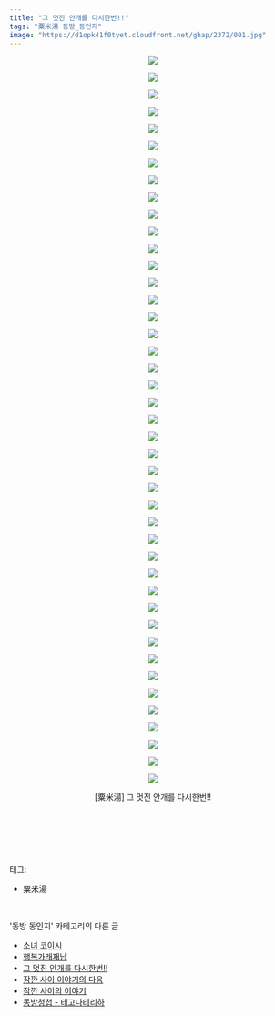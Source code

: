 ```yaml
---
title: "그 멋진 안개를 다시한번!!"
tags: "粟米湯 동방_동인지"
image: "https://d1opk41f0tyet.cloudfront.net/ghap/2372/001.jpg"
---
```

<div class="article">
<p style="text-align: center; clear: none; float: none;"><img src="{{ site.imgserver10 }}/ghap/2372/001.jpg"/></p>
<p style="text-align: center; clear: none; float: none;"><img src="{{ site.imgserver10 }}/ghap/2372/002.jpg"/></p>
<p style="text-align: center; clear: none; float: none;"><img src="{{ site.imgserver10 }}/ghap/2372/003.jpg"/></p>
<p style="text-align: center; clear: none; float: none;"><img src="{{ site.imgserver10 }}/ghap/2372/004.jpg"/></p>
<p style="text-align: center; clear: none; float: none;"><img src="{{ site.imgserver10 }}/ghap/2372/005.jpg"/></p>
<p style="text-align: center; clear: none; float: none;"><img src="{{ site.imgserver10 }}/ghap/2372/006.jpg"/></p>
<p style="text-align: center; clear: none; float: none;"><img src="{{ site.imgserver10 }}/ghap/2372/007.jpg"/></p>
<p style="text-align: center; clear: none; float: none;"><img src="{{ site.imgserver10 }}/ghap/2372/008.jpg"/></p>
<p style="text-align: center; clear: none; float: none;"><img src="{{ site.imgserver10 }}/ghap/2372/009.jpg"/></p>
<p style="text-align: center; clear: none; float: none;"><img src="{{ site.imgserver10 }}/ghap/2372/010.jpg"/></p>
<p style="text-align: center; clear: none; float: none;"><img src="{{ site.imgserver10 }}/ghap/2372/011.jpg"/></p>
<p style="text-align: center; clear: none; float: none;"><img src="{{ site.imgserver10 }}/ghap/2372/012.jpg"/></p>
<p style="text-align: center; clear: none; float: none;"><img src="{{ site.imgserver10 }}/ghap/2372/013.jpg"/></p>
<p style="text-align: center; clear: none; float: none;"><img src="{{ site.imgserver10 }}/ghap/2372/014.jpg"/></p>
<p style="text-align: center; clear: none; float: none;"><img src="{{ site.imgserver10 }}/ghap/2372/015.jpg"/></p>
<p style="text-align: center; clear: none; float: none;"><img src="{{ site.imgserver10 }}/ghap/2372/016.jpg"/></p>
<p style="text-align: center; clear: none; float: none;"><img src="{{ site.imgserver10 }}/ghap/2372/017.jpg"/></p>
<p style="text-align: center; clear: none; float: none;"><img src="{{ site.imgserver10 }}/ghap/2372/018.jpg"/></p>
<p style="text-align: center; clear: none; float: none;"><img src="{{ site.imgserver10 }}/ghap/2372/019.jpg"/></p>
<p style="text-align: center; clear: none; float: none;"><img src="{{ site.imgserver10 }}/ghap/2372/020.jpg"/></p>
<p style="text-align: center; clear: none; float: none;"><img src="{{ site.imgserver10 }}/ghap/2372/021.jpg"/></p>
<p style="text-align: center; clear: none; float: none;"><img src="{{ site.imgserver10 }}/ghap/2372/022.jpg"/></p>
<p style="text-align: center; clear: none; float: none;"><img src="{{ site.imgserver10 }}/ghap/2372/023.jpg"/></p>
<p style="text-align: center; clear: none; float: none;"><img src="{{ site.imgserver10 }}/ghap/2372/024.jpg"/></p>
<p style="text-align: center; clear: none; float: none;"><img src="{{ site.imgserver10 }}/ghap/2372/025.jpg"/></p>
<p style="text-align: center; clear: none; float: none;"><img src="{{ site.imgserver10 }}/ghap/2372/026.jpg"/></p>
<p style="text-align: center; clear: none; float: none;"><img src="{{ site.imgserver10 }}/ghap/2372/027.jpg"/></p>
<p style="text-align: center; clear: none; float: none;"><img src="{{ site.imgserver10 }}/ghap/2372/028.jpg"/></p>
<p style="text-align: center; clear: none; float: none;"><img src="{{ site.imgserver10 }}/ghap/2372/029.jpg"/></p>
<p style="text-align: center; clear: none; float: none;"><img src="{{ site.imgserver10 }}/ghap/2372/030.jpg"/></p>
<p style="text-align: center; clear: none; float: none;"><img src="{{ site.imgserver10 }}/ghap/2372/031.jpg"/></p>
<p style="text-align: center; clear: none; float: none;"><img src="{{ site.imgserver10 }}/ghap/2372/032.jpg"/></p>
<p style="text-align: center; clear: none; float: none;"><img src="{{ site.imgserver10 }}/ghap/2372/033.jpg"/></p>
<p style="text-align: center; clear: none; float: none;"><img src="{{ site.imgserver10 }}/ghap/2372/034.jpg"/></p>
<p style="text-align: center; clear: none; float: none;"><img src="{{ site.imgserver10 }}/ghap/2372/035.jpg"/></p>
<p style="text-align: center; clear: none; float: none;"><img src="{{ site.imgserver10 }}/ghap/2372/036.jpg"/></p>
<p style="text-align: center; clear: none; float: none;"><img src="{{ site.imgserver10 }}/ghap/2372/037.jpg"/></p>
<p style="text-align: center; clear: none; float: none;"><img src="{{ site.imgserver10 }}/ghap/2372/038.jpg"/></p>
<p style="text-align: center; clear: none; float: none;"><img src="{{ site.imgserver10 }}/ghap/2372/039.jpg"/></p>
<p style="text-align: center; clear: none; float: none;"><img src="{{ site.imgserver10 }}/ghap/2372/040.jpg"/></p>
<p style="text-align: center; clear: none; float: none;"><img src="{{ site.imgserver10 }}/ghap/2372/041.jpg"/></p>
<p style="text-align: center; clear: none; float: none;"><img src="{{ site.imgserver10 }}/ghap/2372/042.jpg"/></p>
<p style="text-align: center; clear: none; float: none;"><img src="{{ site.imgserver10 }}/ghap/2372/043.jpg"/></p>
<p style="text-align: center; clear: none; float: none;">[粟米湯] 그 멋진 안개를 다시한번!!</p>
<p style="text-align: center; clear: none; float: none;"><br/></p>
<p><br/></p>
</div><br/>
<div class="tagTrail">
<p>태그: </p>
<ul>
<li>粟米湯</li>
</ul>
</div><br/>
<div class="another">
<p>'동방 동인지' 카테고리의 다른 글</p>
<ul>
<li><a href="/ghap_2375">소녀 코이시</a></li>
<li><a href="/ghap_2373">행복가래재납</a></li>
<li><a href="/ghap_2372">그 멋진 안개를 다시한번!!</a></li>
<li><a href="/ghap_2371">잠깐 사이 이야기의 다음</a></li>
<li><a href="/ghap_2370">잠깐 사이의 이야기</a></li>
<li><a href="/ghap_2368">동방청첩 - 테고나테리하</a></li>
</ul>
</div><br/>
<div class="cb_module cb_fluid">
<div class="cb_wrt cb_profile">
</div><!-- commentList close -->
</div><br/>
